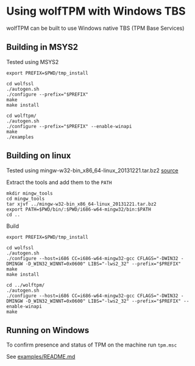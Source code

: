 # Using wolfTPM with Windows TBS

wolfTPM can be built to use Windows native TBS (TPM Base Services)

## Building in MSYS2

Tested using MSYS2

```
export PREFIX=$PWD/tmp_install

cd wolfssl
./autogen.sh
./configure --prefix="$PREFIX"
make
make install

cd wolftpm/
./autogen.sh
./configure --prefix="$PREFIX" --enable-winapi
make
./examples
```

## Building on linux

Tested using mingw-w32-bin_x86_64-linux_20131221.tar.bz2
[source](https://sourceforge.net/projects/mingw-w64/files/Toolchains%20targetting%20Win32/Automated%20Builds/)

Extract the tools and add them to the `PATH`
```
mkdir mingw_tools
cd mingw_tools
tar xjvf ../mingw-w32-bin_x86_64-linux_20131221.tar.bz2
export PATH=$PWD/bin/:$PWD/i686-w64-mingw32/bin:$PATH
cd ..
```

Build
```
export PREFIX=$PWD/tmp_install

cd wolfssl
./autogen.sh
./configure --host=i686 CC=i686-w64-mingw32-gcc CFLAGS="-DWIN32 -DMINGW -D_WIN32_WINNT=0x0600" LIBS="-lws2_32" --prefix="$PREFIX"
make
make install

cd ../wolftpm/
./autogen.sh
./configure --host=i686 CC=i686-w64-mingw32-gcc CFLAGS="-DWIN32 -DMINGW -D_WIN32_WINNT=0x0600" LIBS="-lws2_32" --prefix="$PREFIX" --enable-winapi
make
```

## Running on Windows

To confirm presence and status of TPM on the machine run `tpm.msc`

See [examples/README.md](examples/README.md)


